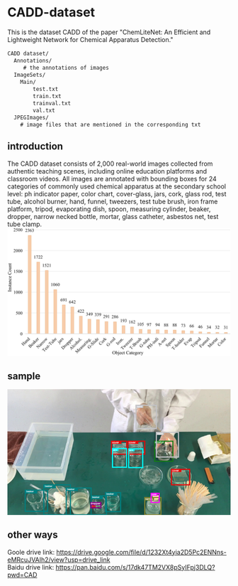# CADD-dataset
This is the dataset CADD of the paper "ChemLiteNet: An Efficient and Lightweight Network for Chemical Apparatus Detection."

```
CADD dataset/
  Annotations/
     # the annotations of images
  ImageSets/
  	Main/
		test.txt
		train.txt
		trainval.txt
		val.txt
  JPEGImages/
    # image files that are mentioned in the corresponding txt
```

## introduction
The CADD dataset consists of 2,000 real-world images collected from authentic teaching scenes, including online education platforms and classroom videos. All images are annotated with bounding boxes for 24 categories of commonly used chemical apparatus at the secondary school level: ph indicator paper, color chart, cover-glass, jars, cork, glass rod, test tube, alcohol burner, hand, funnel, tweezers, test tube brush, iron frame platform, tripod, evaporating dish, spoon, measuring cylinder, beaker, dropper, narrow necked bottle, mortar, glass catheter, asbestos net, test tube clamp.
![image](https://github.com/XuannLii/CADD-dataset/blob/main/distribution.jpg)

## sample
![image](https://github.com/XuannLii/CADD-dataset/blob/main/sample1.png)

## other ways
Goole drive link: https://drive.google.com/file/d/1232Xt4yia2D5Pc2ENNns-eMRcuJVAIh2/view?usp=drive_link<br>
Baidu drive link: https://pan.baidu.com/s/17dk47TM2VX8pSyIFpj3DLQ?pwd=CAD






